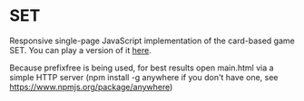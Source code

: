 SET
===

Responsive single-page JavaScript implementation of the card-based game SET. You can play a version of it [here](http://codepen.io/esjay/full/jKLzs).


Because prefixfree is being used, for best results open main.html via a simple HTTP server (npm install -g anywhere if you don't have one, see https://www.npmjs.org/package/anywhere)
